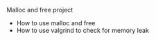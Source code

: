 Malloc and free project

* How to use malloc and free
* How to use valgrind to check for memory leak
